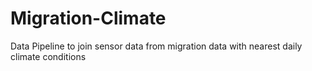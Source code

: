 # Migration-Climate
Data Pipeline to join sensor data from migration data with nearest daily climate conditions
